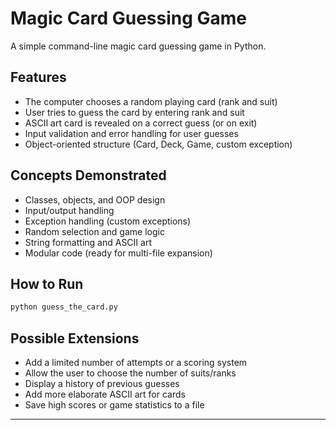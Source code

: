 # Magic Card Guessing Game

A simple command-line magic card guessing game in Python.

## Features

- The computer chooses a random playing card (rank and suit)
- User tries to guess the card by entering rank and suit
- ASCII art card is revealed on a correct guess (or on exit)
- Input validation and error handling for user guesses
- Object-oriented structure (Card, Deck, Game, custom exception)

## Concepts Demonstrated

- Classes, objects, and OOP design
- Input/output handling
- Exception handling (custom exceptions)
- Random selection and game logic
- String formatting and ASCII art
- Modular code (ready for multi-file expansion)

## How to Run

```bash
python guess_the_card.py
```

## Possible Extensions

- Add a limited number of attempts or a scoring system
- Allow the user to choose the number of suits/ranks
- Display a history of previous guesses
- Add more elaborate ASCII art for cards
- Save high scores or game statistics to a file

---
